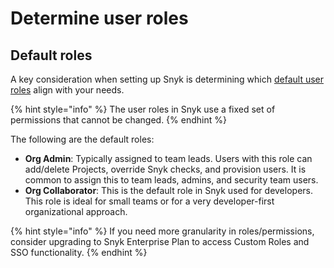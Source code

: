 # Determine user roles

## Default  roles

A key consideration when setting up Snyk is determining which [default user roles](../../../snyk-admin/manage-permissions-and-roles/pre-defined-roles.md) align with your needs.

{% hint style="info" %}
The user roles in Snyk use a fixed set of permissions that cannot be changed.&#x20;
{% endhint %}

The following are the default roles:

* **Org Admin**: Typically assigned to team leads. Users with this role can add/delete Projects, override Snyk checks, and provision users. It is common to assign this to team leads, admins, and security team users.&#x20;
* **Org Collaborator**: This is the default role in Snyk used for developers. This role is ideal for small teams or for a very developer-first organizational approach.&#x20;

{% hint style="info" %}
If you need more granularity in roles/permissions, consider upgrading to Snyk Enterprise Plan to access Custom Roles and SSO functionality.
{% endhint %}
